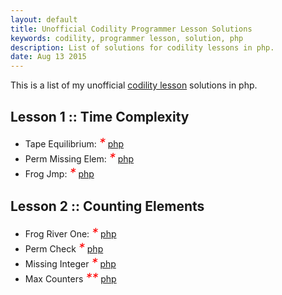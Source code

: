 ```yaml
---
layout: default
title: Unofficial Codility Programmer Lesson Solutions
keywords: codility, programmer lesson, solution, php
description: List of solutions for codility lessons in php.
date: Aug 13 2015
---
```


<style>.star {font-size: 20px; color:red;}</style>

This is a list of my unofficial [codility lesson](https://codility.com/programmers/lessons) solutions in php.

## Lesson 1 :: Time Complexity

* Tape Equilibrium: <i class="star">*</i> [php](/codility/php/codility-lesson-one-time-complexity-tape-equilibrium)
* Perm Missing Elem: <i class="star">*</i> [php](/codility/php/codility-lesson-one-time-complexity-perm-missing-elem)
* Frog Jmp: <i class="star">*</i> [php](/codility/php/codility-lesson-one-time-complexity-frog-jmp)

## Lesson 2 :: Counting Elements

* Frog River One: <i class="star">*</i> [php](/codility/php/codility-lesson-two-counting-elements-frog-river-one)
* Perm Check <i class="star">*</i> [php](/codility/php/codility-lesson-two-counting-elements-perm-check)
* Missing Integer <i class="star">*</i> [php](/codility/php/codility-lesson-two-counting-elements-missing-integer)
* Max Counters <i class="star">**</i> [php](/codility/php/codility-lesson-two-counting-elements-max-counters)
